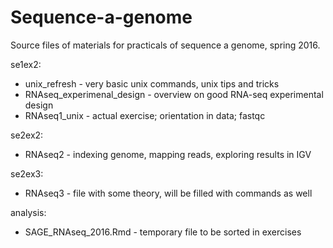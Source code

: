# Sequence-a-genome
Source files of materials for practicals of sequence a genome, spring 2016.

se1ex2:
*   unix_refresh - very basic unix commands, unix tips and tricks
*   RNAseq_experimenal_design - overview on good RNA-seq experimental design
*   RNAseq1_unix - actual exercise; orientation in data; fastqc

se2ex2:
*   RNAseq2 - indexing genome, mapping reads, exploring results in IGV

se2ex3:
*   RNAseq3 - file with some theory, will be filled with commands as well

analysis:
*   SAGE_RNAseq_2016.Rmd - temporary file to be sorted in exercises

